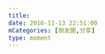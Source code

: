 ```yaml
---
title: 
date: 2016-11-13 22:51:00
mCategories: [朋友圈,分享]
type: moment
---
```


<div id="share-20161113225100"></div>

<script src="/lib/moment/share.js"></script>
<script>
var data = {
    "url": "http://yl.baicizhan.com/390079/daka/weixin?today=120&days=100&from=timeline&isappinstalled=0",
    "title": "我已经在百词斩上坚持了100天，今天过招120个单词。",
    "picUrl": "xueba_2x.png",
};
weChatShareRender(data, "share-20161113225100");
</script>

